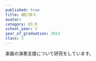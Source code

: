 ```yaml
---
published: true
title: 樋口寧々
avatar: 　
category: 03_M
school_year: 2
year_of_graduation: 2023
class: 5
---
```

楽器の演奏支援について研究をしています。